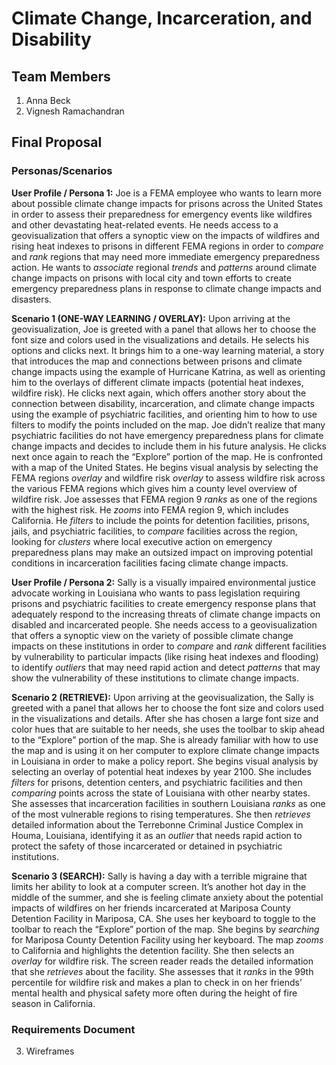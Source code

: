 # Climate Change, Incarceration, and Disability

## Team Members

1. Anna Beck
2. Vignesh Ramachandran

## Final Proposal

### Personas/Scenarios

**User Profile / Persona 1:** Joe is a FEMA employee who wants to learn more about possible climate change impacts for prisons across the United States in order to assess their preparedness for emergency events like wildfires and other devastating heat-related events. He needs access to a geovisualization that offers a synoptic view on the impacts of wildfires and rising heat indexes to prisons in different FEMA regions in order to *compare* and *rank* regions that may need more immediate emergency preparedness action. He wants to *associate* regional *trends* and *patterns* around climate change impacts on prisons with local city and town efforts to create emergency preparedness plans in response to climate change impacts and disasters. 

**Scenario 1 (ONE-WAY LEARNING / OVERLAY):** Upon arriving at the geovisualization, Joe is greeted with a panel that allows her to choose the font size and colors used in the visualizations and details. He selects his options and clicks next. It brings him to a one-way learning material, a story that introduces the map and connections between prisons and climate change impacts using the example of Hurricane Katrina, as well as orienting him to the overlays of different climate impacts (potential heat indexes, wildfire risk). He clicks next again, which offers another story about the connection between disability, incarceration, and climate change impacts using the example of psychiatric facilities, and orienting him to how to use filters to modify the points included on the map. Joe didn’t realize that many psychiatric facilities do not have emergency preparedness plans for climate change impacts and decides to include them in his future analysis. He clicks next once again to reach the “Explore” portion of the map. He is confronted with a map of the United States. He begins visual analysis by selecting the FEMA regions *overlay* and wildfire risk *overlay* to assess wildfire risk across the various FEMA regions which gives him a county level overview of wildfire risk. Joe assesses that FEMA region 9 *ranks* as one of the regions with the highest risk. He *zooms* into FEMA region 9, which includes California. He *filters* to include the points for detention facilities, prisons, jails, and psychiatric facilities, to *compare* facilities across the region, looking for *clusters* where local executive action on emergency preparedness plans may make an outsized impact on improving potential conditions in incarceration facilities facing climate change impacts. 

**User Profile / Persona 2:** Sally is a visually impaired environmental justice advocate working in Louisiana who wants to pass legislation requiring prisons and psychiatric facilities to create emergency response plans that adequately respond to the increasing threats of climate change impacts on disabled and incarcerated people. She needs access to a geovisualization that offers a synoptic view on the variety of possible climate change impacts on these institutions in order to *compare* and *rank* different facilities by vulnerability to particular impacts (like rising heat indexes and flooding) to identify *outliers* that may need rapid action and detect *patterns* that may show the vulnerability of these institutions to climate change impacts. 

**Scenario 2 (RETRIEVE):** Upon arriving at the geovisualization, the Sally is greeted with a panel that allows her to choose the font size and colors used in the visualizations and details. After she has chosen a large font size and color hues that are suitable to her needs, she uses the toolbar to skip ahead to the “Explore” portion of the map. She is already familiar with how to use the map and is using it on her computer to explore climate change impacts in Louisiana in order to make a policy report. She begins visual analysis by selecting an overlay of potential heat indexes by year 2100. She includes *filters* for prisons, detention centers, and psychiatric facilities and then *comparing* points across the state of Louisiana with other nearby states. She assesses that incarceration facilities in southern Louisiana *ranks* as one of the most vulnerable regions to rising temperatures. She then *retrieves* detailed information about the Terrebonne Criminal Justice Complex in Houma, Louisiana, identifying it as an *outlier* that needs rapid action to protect the safety of those incarcerated or detained in psychiatric institutions.

**Scenario 3 (SEARCH):** Sally is having a day with a terrible migraine that limits her ability to look at a computer screen. It’s another hot day in the middle of the summer, and she is feeling climate anxiety about the potential impacts of wildfires on her friends incarcerated at Mariposa County Detention Facility in Mariposa, CA. She uses her keyboard to toggle to the toolbar to reach the “Explore” portion of the map. She begins by *searching* for Mariposa County Detention Facility using her keyboard. The map *zooms* to California and highlights the detention facility. She then selects an *overlay* for wildfire risk. The screen reader reads the detailed information that she *retrieves* about the facility. She assesses that it *ranks* in the 99th percentile for wildfire risk and makes a plan to check in on her friends’ mental health and physical safety more often during the height of fire season in California. 
    
### Requirements Document



3. Wireframes






